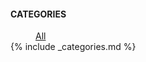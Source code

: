 <div class="card border-0 mb-4">
  <div class="card-body p-0">
    <h4>CATEGORIES</h4>
    <dl class="tags">
    <dd><a href="{{ site.baseurl }}/categories/">All</a></dd>
    {% include _categories.md %}
    </dl>
  </div>
</div>